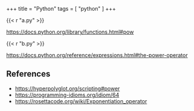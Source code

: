 +++
title = "Python"
tags = [ "python" ]
+++

{{< r "a.py" >}}

<https://docs.python.org/library/functions.html#pow>

{{< r "b.py" >}}

<https://docs.python.org/reference/expressions.html#the-power-operator>

## References

- <https://hyperpolyglot.org/scripting#power>
- <https://programming-idioms.org/idiom/64>
- <https://rosettacode.org/wiki/Exponentiation_operator>
